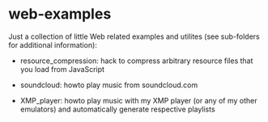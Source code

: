 # web-examples
Just a collection of little Web related examples and utilites (see sub-folders for
additional information):

- resource_compression: hack to compress arbitrary resource files that you load from JavaScript

- soundcloud:	howto play music from soundcloud.com

- XMP_player: 	howto play music with my XMP player (or any of my other emulators)
		and automatically generate respective playlists  


